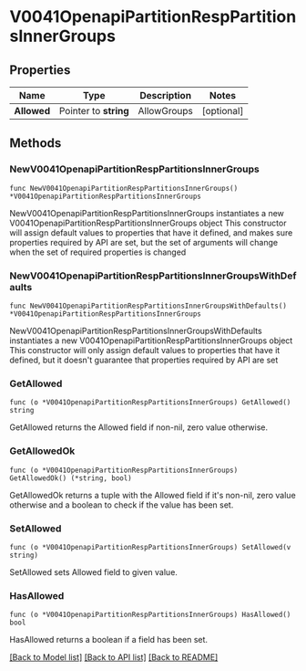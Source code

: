 # V0041OpenapiPartitionRespPartitionsInnerGroups

## Properties

Name | Type | Description | Notes
------------ | ------------- | ------------- | -------------
**Allowed** | Pointer to **string** | AllowGroups | [optional] 

## Methods

### NewV0041OpenapiPartitionRespPartitionsInnerGroups

`func NewV0041OpenapiPartitionRespPartitionsInnerGroups() *V0041OpenapiPartitionRespPartitionsInnerGroups`

NewV0041OpenapiPartitionRespPartitionsInnerGroups instantiates a new V0041OpenapiPartitionRespPartitionsInnerGroups object
This constructor will assign default values to properties that have it defined,
and makes sure properties required by API are set, but the set of arguments
will change when the set of required properties is changed

### NewV0041OpenapiPartitionRespPartitionsInnerGroupsWithDefaults

`func NewV0041OpenapiPartitionRespPartitionsInnerGroupsWithDefaults() *V0041OpenapiPartitionRespPartitionsInnerGroups`

NewV0041OpenapiPartitionRespPartitionsInnerGroupsWithDefaults instantiates a new V0041OpenapiPartitionRespPartitionsInnerGroups object
This constructor will only assign default values to properties that have it defined,
but it doesn't guarantee that properties required by API are set

### GetAllowed

`func (o *V0041OpenapiPartitionRespPartitionsInnerGroups) GetAllowed() string`

GetAllowed returns the Allowed field if non-nil, zero value otherwise.

### GetAllowedOk

`func (o *V0041OpenapiPartitionRespPartitionsInnerGroups) GetAllowedOk() (*string, bool)`

GetAllowedOk returns a tuple with the Allowed field if it's non-nil, zero value otherwise
and a boolean to check if the value has been set.

### SetAllowed

`func (o *V0041OpenapiPartitionRespPartitionsInnerGroups) SetAllowed(v string)`

SetAllowed sets Allowed field to given value.

### HasAllowed

`func (o *V0041OpenapiPartitionRespPartitionsInnerGroups) HasAllowed() bool`

HasAllowed returns a boolean if a field has been set.


[[Back to Model list]](../README.md#documentation-for-models) [[Back to API list]](../README.md#documentation-for-api-endpoints) [[Back to README]](../README.md)


